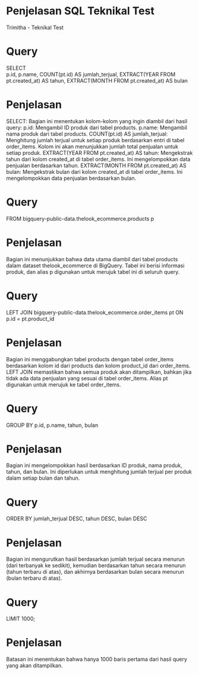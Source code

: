 # Penjelasan SQL Teknikal Test
Trimitha - Teknikal Test

# Query
SELECT  
    p.id,
    p.name,
    COUNT(pt.id) AS jumlah_terjual,
    EXTRACT(YEAR FROM pt.created_at) AS tahun,
    EXTRACT(MONTH FROM pt.created_at) AS bulan
    
# Penjelasan
SELECT: Bagian ini menentukan kolom-kolom yang ingin diambil dari hasil query:
p.id: Mengambil ID produk dari tabel products.
p.name: Mengambil nama produk dari tabel products.
COUNT(pt.id) AS jumlah_terjual: Menghitung jumlah terjual untuk setiap produk berdasarkan entri di tabel order_items. Kolom ini akan menunjukkan jumlah total penjualan untuk setiap produk.
EXTRACT(YEAR FROM pt.created_at) AS tahun: Mengekstrak tahun dari kolom created_at di tabel order_items. Ini mengelompokkan data penjualan berdasarkan tahun.
EXTRACT(MONTH FROM pt.created_at) AS bulan: Mengekstrak bulan dari kolom created_at di tabel order_items. Ini mengelompokkan data penjualan berdasarkan bulan.

# Query
FROM 
    bigquery-public-data.thelook_ecommerce.products p
    
# Penjelasan
Bagian ini menunjukkan bahwa data utama diambil dari tabel products dalam dataset thelook_ecommerce di BigQuery. Tabel ini berisi informasi produk, dan alias p digunakan untuk merujuk tabel ini di seluruh query.

# Query
LEFT JOIN 
    bigquery-public-data.thelook_ecommerce.order_items pt ON p.id = pt.product_id

# Penjelasan
Bagian ini menggabungkan tabel products dengan tabel order_items berdasarkan kolom id dari products dan kolom product_id dari order_items. LEFT JOIN memastikan bahwa semua produk akan ditampilkan, bahkan jika tidak ada data penjualan yang sesuai di tabel order_items. Alias pt digunakan untuk merujuk ke tabel order_items.

# Query
GROUP BY 
    p.id, p.name, tahun, bulan

# Penjelasan 
Bagian ini mengelompokkan hasil berdasarkan ID produk, nama produk, tahun, dan bulan. Ini diperlukan untuk menghitung jumlah terjual per produk dalam setiap bulan dan tahun.

# Query
ORDER BY 
    jumlah_terjual DESC,
    tahun DESC,
    bulan DESC

# Penjelasan
Bagian ini mengurutkan hasil berdasarkan jumlah terjual secara menurun (dari terbanyak ke sedikit), kemudian berdasarkan tahun secara menurun (tahun terbaru di atas), dan akhirnya berdasarkan bulan secara menurun (bulan terbaru di atas).

# Query
LIMIT 1000;

# Penjelasan
Batasan ini menentukan bahwa hanya 1000 baris pertama dari hasil query yang akan ditampilkan. 
